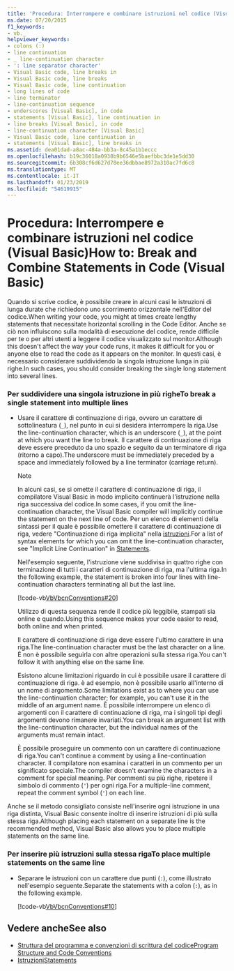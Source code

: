 ```yaml
---
title: 'Procedura: Interrompere e combinare istruzioni nel codice (Visual Basic)'
ms.date: 07/20/2015
f1_keywords:
- vb._
helpviewer_keywords:
- colons (:)
- line continuation
- _ line-continuation character
- ': line separator character'
- Visual Basic code, line breaks in
- Visual Basic code, line breaks
- Visual Basic code, line continuation
- long lines of code
- line terminator
- line-continuation sequence
- underscores [Visual Basic], in code
- statements [Visual Basic], line continuation in
- line breaks [Visual Basic], in code
- line-continuation character [Visual Basic]
- Visual Basic code, line continuation in
- statements [Visual Basic], line breaks in
ms.assetid: dea01dad-a8ac-484a-bb3a-8c45a1b1eccc
ms.openlocfilehash: b19c36018a0938b9b6546e5baefbbc3de1e5dd30
ms.sourcegitcommit: 6b308cf6d627d78ee36dbbae8972a310ac7fd6c8
ms.translationtype: MT
ms.contentlocale: it-IT
ms.lasthandoff: 01/23/2019
ms.locfileid: "54619915"
---
```

# <a name="how-to-break-and-combine-statements-in-code-visual-basic"></a><span data-ttu-id="8a362-102">Procedura: Interrompere e combinare istruzioni nel codice (Visual Basic)</span><span class="sxs-lookup"><span data-stu-id="8a362-102">How to: Break and Combine Statements in Code (Visual Basic)</span></span>
<span data-ttu-id="8a362-103">Quando si scrive codice, è possibile creare in alcuni casi le istruzioni di lunga durate che richiedono uno scorrimento orizzontale nell'Editor del codice.</span><span class="sxs-lookup"><span data-stu-id="8a362-103">When writing your code, you might at times create lengthy statements that necessitate horizontal scrolling in the Code Editor.</span></span> <span data-ttu-id="8a362-104">Anche se ciò non influiscono sulla modalità di esecuzione del codice, rende difficile per te o per altri utenti a leggere il codice visualizzato sul monitor.</span><span class="sxs-lookup"><span data-stu-id="8a362-104">Although this doesn't affect the way your code runs, it makes it difficult for you or anyone else to read the code as it appears on the monitor.</span></span> <span data-ttu-id="8a362-105">In questi casi, è necessario considerare suddividendo la singola istruzione lunga in più righe.</span><span class="sxs-lookup"><span data-stu-id="8a362-105">In such cases, you should consider breaking the single long statement into several lines.</span></span>  
  
### <a name="to-break-a-single-statement-into-multiple-lines"></a><span data-ttu-id="8a362-106">Per suddividere una singola istruzione in più righe</span><span class="sxs-lookup"><span data-stu-id="8a362-106">To break a single statement into multiple lines</span></span>  
  
-   <span data-ttu-id="8a362-107">Usare il carattere di continuazione di riga, ovvero un carattere di sottolineatura (`_`), nel punto in cui si desidera interrompere la riga.</span><span class="sxs-lookup"><span data-stu-id="8a362-107">Use the line-continuation character, which is an underscore (`_`), at the point at which you want the line to break.</span></span> <span data-ttu-id="8a362-108">Il carattere di continuazione di riga deve essere preceduto da uno spazio e seguito da un terminatore di riga (ritorno a capo).</span><span class="sxs-lookup"><span data-stu-id="8a362-108">The underscore must be immediately preceded by a space and immediately followed by a line terminator (carriage return).</span></span>  
  
    > [!NOTE]
    >  <span data-ttu-id="8a362-109">In alcuni casi, se si omette il carattere di continuazione di riga, il compilatore Visual Basic in modo implicito continuerà l'istruzione nella riga successiva del codice.</span><span class="sxs-lookup"><span data-stu-id="8a362-109">In some cases, if you omit the line-continuation character, the Visual Basic compiler will implicitly continue the statement on the next line of code.</span></span> <span data-ttu-id="8a362-110">Per un elenco di elementi della sintassi per il quale è possibile omettere il carattere di continuazione di riga, vedere "Continuazione di riga implicita" nella [istruzioni](../../../visual-basic/programming-guide/language-features/statements.md).</span><span class="sxs-lookup"><span data-stu-id="8a362-110">For a list of syntax elements for which you can omit the line-continuation character, see "Implicit Line Continuation" in [Statements](../../../visual-basic/programming-guide/language-features/statements.md).</span></span>  
  
     <span data-ttu-id="8a362-111">Nell'esempio seguente, l'istruzione viene suddivisa in quattro righe con terminazione di tutti i caratteri di continuazione di riga, ma l'ultima riga.</span><span class="sxs-lookup"><span data-stu-id="8a362-111">In the following example, the statement is broken into four lines with line-continuation characters terminating all but the last line.</span></span>  
  
     [!code-vb[VbVbcnConventions#20](../../../visual-basic/programming-guide/language-features/codesnippet/VisualBasic/how-to-break-and-combine-statements-in-code_1.vb)]  
  
     <span data-ttu-id="8a362-112">Utilizzo di questa sequenza rende il codice più leggibile, stampati sia online e quando.</span><span class="sxs-lookup"><span data-stu-id="8a362-112">Using this sequence makes your code easier to read, both online and when printed.</span></span>  
  
     <span data-ttu-id="8a362-113">Il carattere di continuazione di riga deve essere l'ultimo carattere in una riga.</span><span class="sxs-lookup"><span data-stu-id="8a362-113">The line-continuation character must be the last character on a line.</span></span> <span data-ttu-id="8a362-114">È non è possibile seguirla con altre operazioni sulla stessa riga.</span><span class="sxs-lookup"><span data-stu-id="8a362-114">You can't follow it with anything else on the same line.</span></span>  
  
     <span data-ttu-id="8a362-115">Esistono alcune limitazioni riguardo in cui è possibile usare il carattere di continuazione di riga. è ad esempio, non è possibile usarlo all'interno di un nome di argomento.</span><span class="sxs-lookup"><span data-stu-id="8a362-115">Some limitations exist as to where you can use the line-continuation character; for example, you can't use it in the middle of an argument name.</span></span> <span data-ttu-id="8a362-116">È possibile interrompere un elenco di argomenti con il carattere di continuazione di riga, ma i singoli tipi degli argomenti devono rimanere invariati.</span><span class="sxs-lookup"><span data-stu-id="8a362-116">You can break an argument list with the line-continuation character, but the individual names of the arguments must remain intact.</span></span>  
  
     <span data-ttu-id="8a362-117">È possibile proseguire un commento con un carattere di continuazione di riga.</span><span class="sxs-lookup"><span data-stu-id="8a362-117">You can't continue a comment by using a line-continuation character.</span></span> <span data-ttu-id="8a362-118">Il compilatore non esamina i caratteri in un commento per un significato speciale.</span><span class="sxs-lookup"><span data-stu-id="8a362-118">The compiler doesn't examine the characters in a comment for special meaning.</span></span> <span data-ttu-id="8a362-119">Per commenti su più righe, ripetere il simbolo di commento (`'`) per ogni riga.</span><span class="sxs-lookup"><span data-stu-id="8a362-119">For a multiple-line comment, repeat the comment symbol (`'`) on each line.</span></span>  
  
 <span data-ttu-id="8a362-120">Anche se il metodo consigliato consiste nell'inserire ogni istruzione in una riga distinta, Visual Basic consente inoltre di inserire istruzioni di più sulla stessa riga.</span><span class="sxs-lookup"><span data-stu-id="8a362-120">Although placing each statement on a separate line is the recommended method, Visual Basic also allows you to place multiple statements on the same line.</span></span>  
  
### <a name="to-place-multiple-statements-on-the-same-line"></a><span data-ttu-id="8a362-121">Per inserire più istruzioni sulla stessa riga</span><span class="sxs-lookup"><span data-stu-id="8a362-121">To place multiple statements on the same line</span></span>  
  
-   <span data-ttu-id="8a362-122">Separare le istruzioni con un carattere due punti (`:`), come illustrato nell'esempio seguente.</span><span class="sxs-lookup"><span data-stu-id="8a362-122">Separate the statements with a colon (`:`), as in the following example.</span></span>  
  
     [!code-vb[VbVbcnConventions#10](../../../visual-basic/programming-guide/language-features/codesnippet/VisualBasic/how-to-break-and-combine-statements-in-code_2.vb)]  
  
## <a name="see-also"></a><span data-ttu-id="8a362-123">Vedere anche</span><span class="sxs-lookup"><span data-stu-id="8a362-123">See also</span></span>
- [<span data-ttu-id="8a362-124">Struttura del programma e convenzioni di scrittura del codice</span><span class="sxs-lookup"><span data-stu-id="8a362-124">Program Structure and Code Conventions</span></span>](../../../visual-basic/programming-guide/program-structure/program-structure-and-code-conventions.md)
- [<span data-ttu-id="8a362-125">Istruzioni</span><span class="sxs-lookup"><span data-stu-id="8a362-125">Statements</span></span>](../../../visual-basic/programming-guide/language-features/statements.md)
